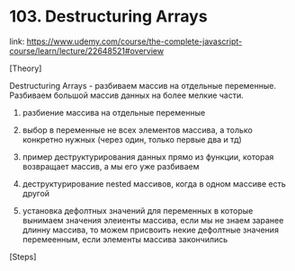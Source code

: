 # 103. Destructuring Arrays
link: https://www.udemy.com/course/the-complete-javascript-course/learn/lecture/22648521#overview


[Theory]

Destructuring Arrays - разбиваем массив на отдельные переменные. Разбиваем большой массив данных на более мелкие части.

1) разбиение массива на отдельные переменные 

2) выбор в переменные не всех элементов массива, а только конкретно нужных (через один, только первые два и тд)

3) пример деструктурирования данных прямо из функции, которая возвращает массив, а мы его уже разбиваем

4) деструктурирование nested массивов, когда в одном массиве есть другой

5) установка дефолтных значений для переменных в которые вынимаем значения элеиенты массива, если мы не знаем заранее длинну массива, то можем присвоить некие дефолтные значения перемеенным, если элементы массива закончились



[Steps]